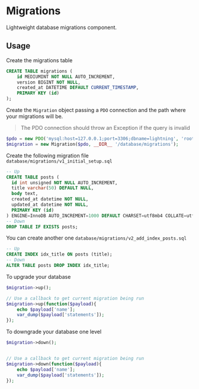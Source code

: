 # Migrations

Lightweight database migrations component.

## Usage

Create the migrations table

```sql
CREATE TABLE migrations (
    id MEDIUMINT NOT NULL AUTO_INCREMENT,
	version BIGINT NOT NULL,
	created_at DATETIME DEFAULT CURRENT_TIMESTAMP,
    PRIMARY KEY (id)
);
```

Create the `Migration` object passing a `PDO` connection and the path where your migrations will be.

> The PDO connection should throw an Exception if the query is invalid

```php
$pdo = new PDO('mysql:host=127.0.0.1;port=3306;dbname=lightning', 'root', 'secret');
$migration = new Migration($pdo, __DIR__ '/database/migrations');
```


Create the following migration file `database/migrations/v1_initial_setup.sql`

```sql
-- Up
CREATE TABLE posts (
  id int unsigned NOT NULL AUTO_INCREMENT,
  title varchar(50) DEFAULT NULL,
  body text,
  created_at datetime NOT NULL,
  updated_at datetime NOT NULL,
  PRIMARY KEY (id)
) ENGINE=InnoDB AUTO_INCREMENT=1000 DEFAULT CHARSET=utf8mb4 COLLATE=utf8mb4_0900_ai_ci;
-- Down
DROP TABLE IF EXISTS posts;
```

You can create another one `database/migrations/v2_add_index_posts.sql`

```sql
-- Up
CREATE INDEX idx_title ON posts (title);
-- Down
ALTER TABLE posts DROP INDEX idx_title;
```

To upgrade your database

```php
$migration->up();

// Use a callback to get current migration being run
$migration->up(function($payload){
    echo $payload['name'];
    var_dump($payload['statements']);
});
```

To downgrade your database one level

```php
$migration->down();


// Use a callback to get current migration being run
$migration->down(function($payload){
    echo $payload['name'];
    var_dump($payload['statements']);
});
```